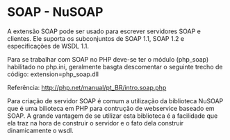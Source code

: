 # SOAP - NuSOAP

A extensão SOAP pode ser usado para escrever servidores SOAP e clientes. Ele suporta os subconjuntos de SOAP 1.1, SOAP 1.2 e especificações de WSDL 1.1.


Para se trabalhar com SOAP no PHP deve-se ter o módulo (php_soap) habilitado no php.ini, geralmente basgta descomentar o seguinte trecho de código: extension=php_soap.dll  

Referência: http://php.net/manual/pt_BR/intro.soap.php


Para criação de servidor SOAP é comum a utilização da biblioteca NuSOAP que é uma bilioteca em PHP para contrução de webservice baseado em SOAP. A grande vantagem de se utilizar esta biblioteca é a facilidade que ela traz na hora de construir o servidor e o fato dela construir dinamicamente o wsdl.
